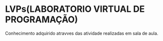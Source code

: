 # LVPs(LABORATORIO VIRTUAL DE PROGRAMAÇÃO)
Conhecimento adquirido atravves das atividade realizadas em sala de aula.
